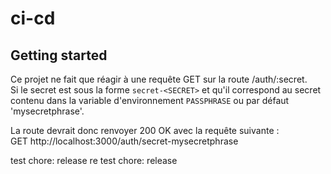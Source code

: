# ci-cd

## Getting started

Ce projet ne fait que réagir à une requête GET sur la route /auth/:secret.  
Si le secret est sous la forme `secret-<SECRET>` et qu'il correspond au secret contenu dans la variable d'environnement `PASSPHRASE` ou par défaut 'mysecretphrase'.

La route devrait donc renvoyer 200 OK avec la requête suivante :  
GET http://localhost:3000/auth/secret-mysecretphrase

test chore: release
re test chore: release
